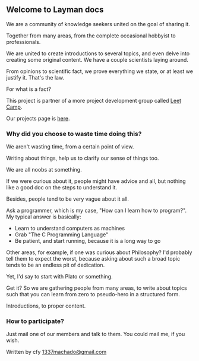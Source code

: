 ## Welcome to Layman docs

We are a community of knowledge seekers united on the goal of sharing it.

Together from many areas, from the complete occasional hobbyist to
professionals.

We are united to create introductions to several topics, and even delve into
creating some original content. We have a couple scientists laying around.

From opinions to scientific fact, we prove everything we state, or at least
we justify it. That's the law.

For what is a fact?

This project is partner of a more project development group called
[Leet Camp](https://leetcamp.github.io/).

Our projects page is [here](https://layman-docs.github.io).

### Why did you choose to waste time doing this?

We aren't wasting time, from a certain point of view.

Writing about things, help us to clarify our sense of things too.

We are all noobs at something.

If we were curious about it, people might have advice and all,
but nothing like a good doc on the steps to understand it.

Besides, people tend to be very vague about it all.

Ask a programmer, which is my case, "How can I learn how to program?".
My typical answer is basically:
- Learn to understand computers as machines
- Grab "The C Programming Language"
- Be patient, and start running, because it is a long way to go

Other areas, for example, if one was curious about Philosophy?
I'd probably tell them to expect the worst, because asking about such a broad
topic tends to be an endless pit of dedication.

Yet, I'd say to start with Plato or something.

Get it? So we are gathering people from many areas, to write about topics such
that you can learn from zero to pseudo-hero in a structured form.

Introductions, to proper content.

### How to participate?

Just mail one of our members and talk to them. You could mail me, if you wish.

Written by cfy <1337machado@gmail.com>
